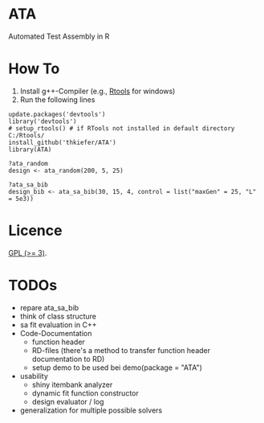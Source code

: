 # ATA
Automated Test Assembly in R

# How To

1. Install g++-Compiler (e.g., 
[Rtools](https://cran.r-project.org/bin/windows/Rtools/) for windows)
2. Run the following lines

```{r}
update.packages('devtools')
library('devtools')
# setup_rtools() # if RTools not installed in default directory C:/Rtools/
install_github('thkiefer/ATA')
library(ATA)

?ata_random
design <- ata_random(200, 5, 25) 

?ata_sa_bib
design_bib <- ata_sa_bib(30, 15, 4, control = list("maxGen" = 25, "L" = 5e3))
``` 

# Licence

[GPL (>= 3)](http://www.gnu.org/licenses/gpl-3.0.en.html).

# TODOs

* repare ata_sa_bib
* think of class structure
* sa fit evaluation in C++
* Code-Documentation
    + function header
    + RD-files (there's a method to transfer function header documentation to 
    RD) 
    + setup demo to be used bei demo(package = "ATA")
* usability
    + shiny itembank analyzer
    + dynamic fit function constructor
    + design evaluator / log
* generalization for multiple possible solvers